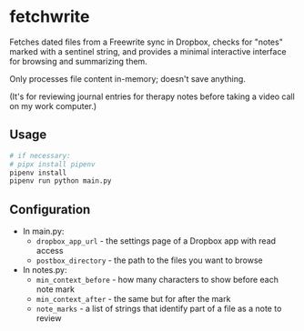 # fetchwrite

Fetches dated files from a Freewrite sync in Dropbox, checks for "notes" marked with a sentinel string, and provides a minimal interactive interface for browsing and summarizing them.

Only processes file content in-memory; doesn't save anything.

(It's for reviewing journal entries for therapy notes before taking a video call on my work computer.)

## Usage

```sh
# if necessary:
# pipx install pipenv
pipenv install
pipenv run python main.py
```

## Configuration

- In main.py:
  - `dropbox_app_url` - the settings page of a Dropbox app with read access
  - `postbox_directory` - the path to the files you want to browse
- In notes.py:
  - `min_context_before` - how many characters to show before each note mark
  - `min_context_after` - the same but for after the mark
  - `note_marks` - a list of strings that identify part of a file as a note to review
